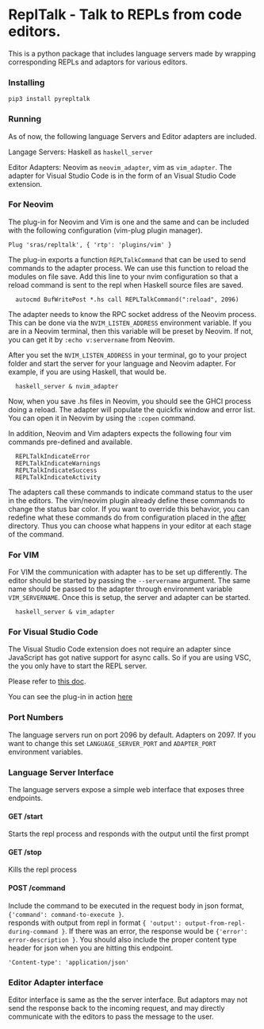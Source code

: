 # ReplTalk - Talk to REPLs from code editors.

This is a python package that includes language servers made by wrapping corresponding REPLs and adaptors for various editors.

### Installing

```
pip3 install pyrepltalk
```

### Running

As of now, the following language Servers and Editor adapters are included.

Langage Servers: Haskell as `haskell_server`

Editor Adapters: Neovim as `neovim_adapter`, vim as `vim_adapter`. The adapter for Visual Studio Code is in the form of an Visual Studio Code extension.

### For Neovim

The plug-in for Neovim and Vim is one and the same and can be included with the following configuration (vim-plug plugin manager).

```
Plug 'sras/repltalk', { 'rtp': 'plugins/vim' }
```

The plug-in exports a function `REPLTalkCommand` that can be used to send commands to the adapter process. We can use this function to reload the modules on file save.
Add this line to your nvim configuration so that a reload command is sent to the repl when Haskell source files are saved.

```
  autocmd BufWritePost *.hs call REPLTalkCommand(":reload", 2096)
```

The adapter needs to know the RPC socket address of the Neovim process. This can be done via the `NVIM_LISTEN_ADDRESS` environment variable. If you are in a Neovim terminal,
then this variable will be preset by Neovim. If not, you can get it by `:echo v:servername` from Neovim. 

After you set the `NVIM_LISTEN_ADDRESS` in your terminal, go to your project folder and start the server for your language and Neovim adapter. For example, if you are using Haskell, that would be.

```
  haskell_server & nvim_adapter
```

Now, when you save .hs files in Neovim, you should see the GHCI process doing a reload. The adapter will populate the quickfix window and error list. You can open it in Neovim by using the `:copen` command.

In addition, Neovim and Vim adapters expects the following four vim commands pre-defined and available.

```
  REPLTalkIndicateError
  REPLTalkIndicateWarnings
  REPLTalkIndicateSuccess
  REPLTalkIndicateActivity
```

The adapters call these commands to indicate command status to the user in the editors.
The vim/neovim plugin already define these commands to change the status bar color. If you want to override this behavior, you can redefine what these commands do from configuration placed in the [after](http://vimdoc.sourceforge.net/htmldoc/options.html#after-directory) directory. Thus you can choose what happens in your editor at each stage of the command.

### For VIM

For VIM the communication with adapter has to be set up differently. The editor should be started by passing the `--servername` argument. The same name should be passed to the adapter through environment variable `VIM_SERVERNAME`.
Once this is setup, the server and adapter can be started.

```
  haskell_server & vim_adapter
```

### For Visual Studio Code

The Visual Studio Code extension does not require an adapter since JavaScript has got native support for async calls. So if you are using VSC, the you only have to start the REPL server.

Please refer to [this doc](https://github.com/sras/repltalk/tree/master/plugins/vsc).

You can see the plug-in in action [here](https://youtu.be/iblExnkhy4s)

### Port Numbers

The language servers run on port 2096 by default. Adapters on 2097. If you want to change this
set `LANGUAGE_SERVER_PORT` and `ADAPTER_PORT` environment variables.

### Language Server Interface

The language servers expose a simple web interface that exposes three endpoints.

#### GET /start

Starts the repl process and responds with the output until the first prompt

#### GET /stop

Kills the repl process

#### POST /command

Include the command to be executed in the request body in json format, `{'command': command-to-execute }`.  
responds with output from repl in format `{ 'output': output-from-repl-during-command }`. If there was an
error, the response would be `{'error': error-description }`. You should also include the proper content type header for json when you are hitting this endpoint.

```'Content-type': 'application/json'```

### Editor Adapter interface

Editor interface is same as the the server interface. But adaptors may not send the response back to the incoming request, and may directly communicate with the editors to pass the message to the user.
